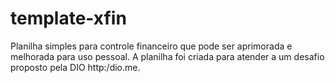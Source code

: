# template-xfin
Planilha simples para controle financeiro que pode ser aprimorada e melhorada para uso pessoal.  A planilha foi criada para atender a um desafio proposto pela DIO http:/dio.me.
